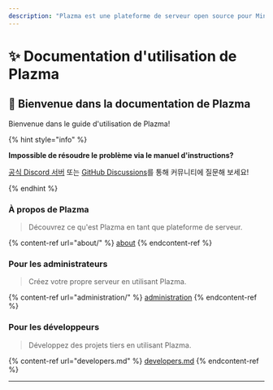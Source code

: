 ```yaml
---
description: "Plazma est une plateforme de serveur open source pour Minecraft: Java Edition qui ajoute une optimisation expérimentale basée sur du papier et des fonctionnalités de personnalisation de plusieurs mécanismes de jeu."
---
```


# ✨ Documentation d'utilisation de Plazma

## 👋 Bienvenue dans la documentation de Plazma

Bienvenue dans le guide d'utilisation de Plazma!

{% hint style="info" %}

**Impossible de résoudre le problème via le manuel d'instructions?**

[공식 Discord 서버](https://discord.gg/MmfC52K8A8) 또는 [GitHub Discussions](https://github.com/PlazmaMC/PlazmaBukkit/discussions)를 통해 커뮤니티에 질문해 보세요!

{% endhint %}

### À propos de Plazma

> Découvrez ce qu'est Plazma en tant que plateforme de serveur.

{% content-ref url="about/" %}
[about](about/)
{% endcontent-ref %}

### Pour les administrateurs

> Créez votre propre serveur en utilisant Plazma.

{% content-ref url="administration/" %}
[administration](administration/)
{% endcontent-ref %}

### Pour les développeurs

> Développez des projets tiers en utilisant Plazma.

{% content-ref url="developers.md" %}
[developers.md](developers.md)
{% endcontent-ref %}

***
